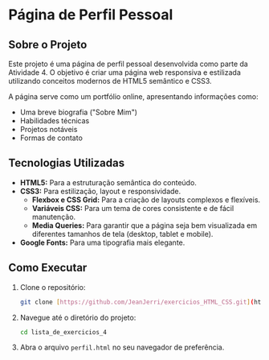 # Página de Perfil Pessoal

## Sobre o Projeto

Este projeto é uma página de perfil pessoal desenvolvida como parte da Atividade 4. O objetivo é criar uma página web responsiva e estilizada utilizando conceitos modernos de HTML5 semântico e CSS3.

A página serve como um portfólio online, apresentando informações como:
- Uma breve biografia ("Sobre Mim")
- Habilidades técnicas
- Projetos notáveis
- Formas de contato

## Tecnologias Utilizadas

- **HTML5:** Para a estruturação semântica do conteúdo.
- **CSS3:** Para estilização, layout e responsividade.
  - **Flexbox e CSS Grid:** Para a criação de layouts complexos e flexíveis.
  - **Variáveis CSS:** Para um tema de cores consistente e de fácil manutenção.
  - **Media Queries:** Para garantir que a página seja bem visualizada em diferentes tamanhos de tela (desktop, tablet e mobile).
- **Google Fonts:** Para uma tipografia mais elegante.

## Como Executar

1. Clone o repositório:
   ```bash
   git clone [https://github.com/JeanJerri/exercicios_HTML_CSS.git](https://github.com/JeanJerri/exercicios_HTML_CSS.git)
   ```

2. Navegue até o diretório do projeto:
   ```bash
   cd lista_de_exercicios_4
   ```

3. Abra o arquivo `perfil.html` no seu navegador de preferência.
